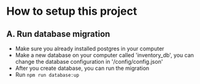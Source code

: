# How to setup this project

## A. Run database migration

- Make sure you already installed postgres in your computer
- Make a new database on your computer called 'inventory_db', you can change the database configuration in '/config/config.json'
- After you create database, you can run the migration
- Run `npm run database:up`
